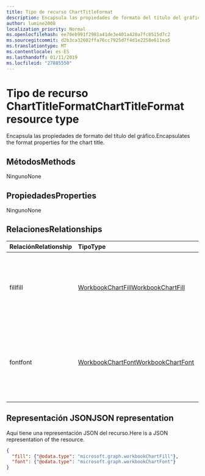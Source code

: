 ```yaml
---
title: Tipo de recurso ChartTitleFormat
description: Encapsula las propiedades de formato del título del gráfico.
author: lumine2008
localization_priority: Normal
ms.openlocfilehash: ee70eb991f2981a41de3e401a420a7fc0515d7c2
ms.sourcegitcommit: d2b3ca32602ffa76cc7925d7f4d1e2258e611ea5
ms.translationtype: MT
ms.contentlocale: es-ES
ms.lasthandoff: 01/11/2019
ms.locfileid: "27885550"
---
```

# <a name="charttitleformat-resource-type"></a><span data-ttu-id="27b3e-103">Tipo de recurso ChartTitleFormat</span><span class="sxs-lookup"><span data-stu-id="27b3e-103">ChartTitleFormat resource type</span></span>

<span data-ttu-id="27b3e-104">Encapsula las propiedades de formato del título del gráfico.</span><span class="sxs-lookup"><span data-stu-id="27b3e-104">Encapsulates the format properties for the chart title.</span></span>


## <a name="methods"></a><span data-ttu-id="27b3e-105">Métodos</span><span class="sxs-lookup"><span data-stu-id="27b3e-105">Methods</span></span>
<span data-ttu-id="27b3e-106">Ninguno</span><span class="sxs-lookup"><span data-stu-id="27b3e-106">None</span></span>

## <a name="properties"></a><span data-ttu-id="27b3e-107">Propiedades</span><span class="sxs-lookup"><span data-stu-id="27b3e-107">Properties</span></span>
<span data-ttu-id="27b3e-108">Ninguno</span><span class="sxs-lookup"><span data-stu-id="27b3e-108">None</span></span>

## <a name="relationships"></a><span data-ttu-id="27b3e-109">Relaciones</span><span class="sxs-lookup"><span data-stu-id="27b3e-109">Relationships</span></span>
| <span data-ttu-id="27b3e-110">Relación</span><span class="sxs-lookup"><span data-stu-id="27b3e-110">Relationship</span></span> | <span data-ttu-id="27b3e-111">Tipo</span><span class="sxs-lookup"><span data-stu-id="27b3e-111">Type</span></span>   |<span data-ttu-id="27b3e-112">Descripción</span><span class="sxs-lookup"><span data-stu-id="27b3e-112">Description</span></span>|
|:---------------|:--------|:----------|
|<span data-ttu-id="27b3e-113">fill</span><span class="sxs-lookup"><span data-stu-id="27b3e-113">fill</span></span>|[<span data-ttu-id="27b3e-114">WorkbookChartFill</span><span class="sxs-lookup"><span data-stu-id="27b3e-114">WorkbookChartFill</span></span>](chartfill.md)|<span data-ttu-id="27b3e-p101">Representa el formato de relleno de un objeto, que incluye información del formato de fondo. Solo lectura.</span><span class="sxs-lookup"><span data-stu-id="27b3e-p101">Represents the fill format of an object, which includes background formatting information. Read-only.</span></span>|
|<span data-ttu-id="27b3e-117">font</span><span class="sxs-lookup"><span data-stu-id="27b3e-117">font</span></span>|[<span data-ttu-id="27b3e-118">WorkbookChartFont</span><span class="sxs-lookup"><span data-stu-id="27b3e-118">WorkbookChartFont</span></span>](chartfont.md)|<span data-ttu-id="27b3e-p102">Representa los atributos de fuente (nombre de fuente, tamaño de fuente, color, etc.) del objeto actual. Solo lectura.</span><span class="sxs-lookup"><span data-stu-id="27b3e-p102">Represents the font attributes (font name, font size, color, etc.) for the current object. Read-only.</span></span>|



## <a name="json-representation"></a><span data-ttu-id="27b3e-121">Representación JSON</span><span class="sxs-lookup"><span data-stu-id="27b3e-121">JSON representation</span></span>

<span data-ttu-id="27b3e-122">Aquí tiene una representación JSON del recurso.</span><span class="sxs-lookup"><span data-stu-id="27b3e-122">Here is a JSON representation of the resource.</span></span>

<!--{
  "blockType": "resource",
  "optionalProperties": [],
  "baseType": "microsoft.graph.entity",
  "@odata.type": "microsoft.graph.workbookChartTitleFormat"
}-->

```json
{
  "fill": {"@odata.type": "microsoft.graph.workbookChartFill"},
  "font": {"@odata.type": "microsoft.graph.workbookChartFont"}
}
```

<!-- uuid: 8fcb5dbc-d5aa-4681-8e31-b001d5168d79
2015-10-25 14:57:30 UTC -->
<!-- {
  "type": "#page.annotation",
  "description": "ChartAreaFormat resource",
  "keywords": "",
  "section": "documentation",
  "tocPath": ""
}-->
